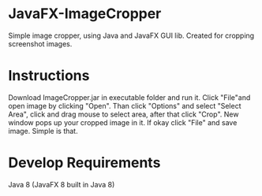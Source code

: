 # JavaFX-ImageCropper

Simple image cropper, using Java and JavaFX GUI lib. 
Created for cropping screenshot images.

# Instructions
Download ImageCropper.jar in executable folder and run it.
Click "File"and  open image by clicking "Open".
Than click "Options" and select "Select Area", click and drag mouse to select area, after that click "Crop". 
New window pops up your cropped image in it. If okay click "File" and save image. Simple is that.

# Develop Requirements
Java 8 (JavaFX 8 built in Java 8)
